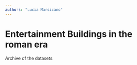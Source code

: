 ```yaml
---
authors: "Lucia Marsicano"
---
```


# Entertainment Buildings in the roman era

Archive of the datasets
